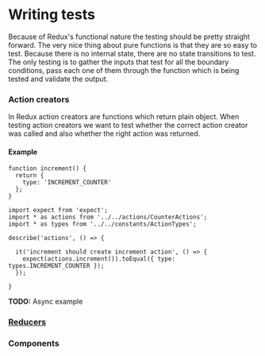 # Writing tests
Because of Redux's functional nature the testing should be pretty straight forward. The very nice thing about pure functions is that they are so easy to test. Because there is no internal state, there are no state transitions to test. The only testing is to gather the inputs that test for all the boundary conditions, pass each one of them through the function which is being tested and validate the output.

### Action creators
In Redux action creators are functions which return plain object. When testing action creators we want to test whether the correct action creator was called and also whether the right action was returned.

#### Example
```
function increment() {
  return {
    type: 'INCREMENT_COUNTER'
  };
}
```

```
import expect from 'expect';
import * as actions from '../../actions/CounterActions';
import * as types from '../../constants/ActionTypes';

describe('actions', () => {

  it('increment should create increment action', () => {
    expect(actions.increment()).toEqual({ type: types.INCREMENT_COUNTER });
  });

}
```

**TODO:** Async example

### [Reducers](https://github.com/gaearon/redux/blob/rewrite-docs-again/docs/api/combineReducers.md#arguments)


### Components

